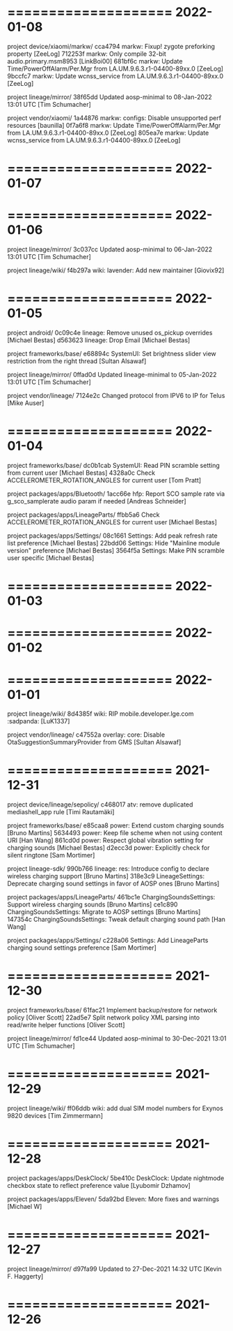 ====================
     2022-01-08    
====================
project device/xiaomi/markw/
cca4794  markw: Fixup! zygote preforking property  [ZeeLog]
712253f  markw: Only compile 32-bit audio.primary.msm8953  [LinkBoi00]
681bf6c  markw: Update Time/PowerOffAlarm/Per.Mgr from LA.UM.9.6.3.r1-04400-89xx.0  [ZeeLog]
9bccfc7  markw: Update wcnss_service from LA.UM.9.6.3.r1-04400-89xx.0  [ZeeLog]

project lineage/mirror/
38f65dd  Updated aosp-minimal to 08-Jan-2022 13:01 UTC  [Tim Schumacher]

project vendor/xiaomi/
1a44876  markw: configs: Disable unsupported perf resources  [baunilla]
0f7a6f8  markw: Update Time/PowerOffAlarm/Per.Mgr from LA.UM.9.6.3.r1-04400-89xx.0  [ZeeLog]
805ea7e  markw: Update wcnss_service from LA.UM.9.6.3.r1-04400-89xx.0  [ZeeLog]

====================
     2022-01-07    
====================

====================
     2022-01-06    
====================
project lineage/mirror/
3c037cc  Updated aosp-minimal to 06-Jan-2022 13:01 UTC  [Tim Schumacher]

project lineage/wiki/
f4b297a  wiki: lavender: Add new maintainer  [Giovix92]

====================
     2022-01-05    
====================
project android/
0c09c4e  lineage: Remove unused os_pickup overrides  [Michael Bestas]
d563623  lineage: Drop Email  [Michael Bestas]

project frameworks/base/
e68894c  SystemUI: Set brightness slider view restriction from the right thread  [Sultan Alsawaf]

project lineage/mirror/
0ffad0d  Updated lineage-minimal to 05-Jan-2022 13:01 UTC  [Tim Schumacher]

project vendor/lineage/
7124e2c  Changed protocol from IPV6 to IP for Telus  [Mike Auser]

====================
     2022-01-04    
====================
project frameworks/base/
dc0b1cab  SystemUI: Read PIN scramble setting from current user  [Michael Bestas]
4328a0c  Check ACCELEROMETER_ROTATION_ANGLES for current user  [Tom Pratt]

project packages/apps/Bluetooth/
1acc66e  hfp: Report SCO sample rate via g_sco_samplerate audio param if needed  [Andreas Schneider]

project packages/apps/LineageParts/
ffbb5a6  Check ACCELEROMETER_ROTATION_ANGLES for current user  [Michael Bestas]

project packages/apps/Settings/
08c1661  Settings: Add peak refresh rate list preference  [Michael Bestas]
22bdd06  Settings: Hide "Mainline module version" preference  [Michael Bestas]
3564f5a  Settings: Make PIN scramble user specific  [Michael Bestas]

====================
     2022-01-03    
====================

====================
     2022-01-02    
====================

====================
     2022-01-01    
====================
project lineage/wiki/
8d4385f  wiki: RIP mobile.developer.lge.com :sadpanda:  [LuK1337]

project vendor/lineage/
c47552a  overlay: core: Disable OtaSuggestionSummaryProvider from GMS  [Sultan Alsawaf]

====================
     2021-12-31    
====================
project device/lineage/sepolicy/
c468017  atv: remove duplicated mediashell_app rule  [Timi Rautamäki]

project frameworks/base/
e85caa8  power: Extend custom charging sounds  [Bruno Martins]
5634493  power: Keep file scheme when not using content URI  [Han Wang]
861cd0d  power: Respect global vibration setting for charging sounds  [Michael Bestas]
d2ecc3d  power: Explicitly check for silent ringtone  [Sam Mortimer]

project lineage-sdk/
990b766  lineage: res: Introduce config to declare wireless charging support  [Bruno Martins]
318e3c9  LineageSettings: Deprecate charging sound settings in favor of AOSP ones  [Bruno Martins]

project packages/apps/LineageParts/
461bc1e  ChargingSoundsSettings: Support wireless charging sounds  [Bruno Martins]
ce1c890  ChargingSoundsSettings: Migrate to AOSP settings  [Bruno Martins]
147354c  ChargingSoundsSettings: Tweak default charging sound path  [Han Wang]

project packages/apps/Settings/
c228a06  Settings: Add LineageParts charging sound settings preference  [Sam Mortimer]

====================
     2021-12-30    
====================
project frameworks/base/
61fac21  Implement backup/restore for network policy  [Oliver Scott]
22ad5e7  Split network policy XML parsing into read/write helper functions  [Oliver Scott]

project lineage/mirror/
fd1ce44  Updated aosp-minimal to 30-Dec-2021 13:01 UTC  [Tim Schumacher]

====================
     2021-12-29    
====================
project lineage/wiki/
ff06ddb  wiki: add dual SIM model numbers for Exynos 9820 devices  [Tim Zimmermann]

====================
     2021-12-28    
====================
project packages/apps/DeskClock/
5be410c  DeskClock: Update nightmode checkbox state to reflect preference value  [Lyubomir Dzhamov]

project packages/apps/Eleven/
5da92bd  Eleven: More fixes and warnings  [Michael W]

====================
     2021-12-27    
====================
project lineage/mirror/
d97fa99  Updated to 27-Dec-2021 14:32 UTC  [Kevin F. Haggerty]

====================
     2021-12-26    
====================

